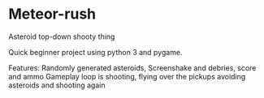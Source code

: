# Meteor-rush
Asteroid top-down shooty thing

Quick beginner project using python 3 and pygame. 

Features: Randomly generated asteroids, Screenshake and debries, score and ammo
Gameplay loop is shooting, flying over the pickups avoiding asteroids and shooting again 
